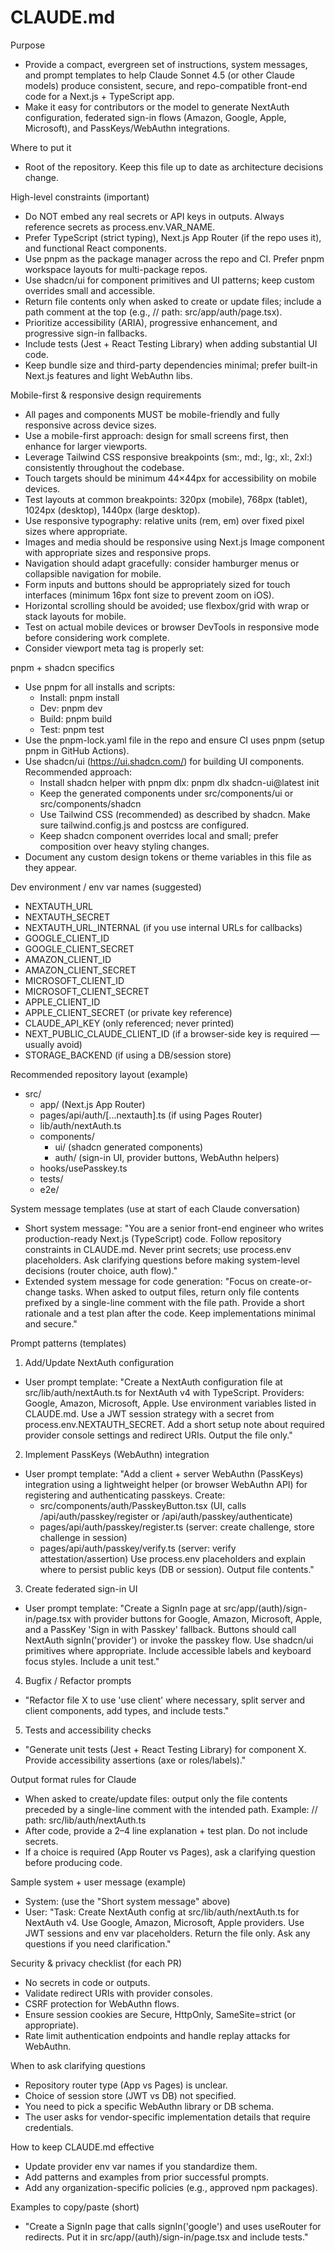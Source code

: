 # CLAUDE.md

Purpose
- Provide a compact, evergreen set of instructions, system messages, and prompt templates to help Claude Sonnet 4.5 (or other Claude models) produce consistent, secure, and repo-compatible front-end code for a Next.js + TypeScript app.
- Make it easy for contributors or the model to generate NextAuth configuration, federated sign-in flows (Amazon, Google, Apple, Microsoft), and PassKeys/WebAuthn integrations.

Where to put it
- Root of the repository. Keep this file up to date as architecture decisions change.

High-level constraints (important)
- Do NOT embed any real secrets or API keys in outputs. Always reference secrets as process.env.VAR_NAME.
- Prefer TypeScript (strict typing), Next.js App Router (if the repo uses it), and functional React components.
- Use pnpm as the package manager across the repo and CI. Prefer pnpm workspace layouts for multi-package repos.
- Use shadcn/ui for component primitives and UI patterns; keep custom overrides small and accessible.
- Return file contents only when asked to create or update files; include a path comment at the top (e.g., // path: src/app/auth/page.tsx).
- Prioritize accessibility (ARIA), progressive enhancement, and progressive sign-in fallbacks.
- Include tests (Jest + React Testing Library) when adding substantial UI code.
- Keep bundle size and third-party dependencies minimal; prefer built-in Next.js features and light WebAuthn libs.

Mobile-first & responsive design requirements
- All pages and components MUST be mobile-friendly and fully responsive across device sizes.
- Use a mobile-first approach: design for small screens first, then enhance for larger viewports.
- Leverage Tailwind CSS responsive breakpoints (sm:, md:, lg:, xl:, 2xl:) consistently throughout the codebase.
- Touch targets should be minimum 44×44px for accessibility on mobile devices.
- Test layouts at common breakpoints: 320px (mobile), 768px (tablet), 1024px (desktop), 1440px (large desktop).
- Use responsive typography: relative units (rem, em) over fixed pixel sizes where appropriate.
- Images and media should be responsive using Next.js Image component with appropriate sizes and responsive props.
- Navigation should adapt gracefully: consider hamburger menus or collapsible navigation for mobile.
- Form inputs and buttons should be appropriately sized for touch interfaces (minimum 16px font size to prevent zoom on iOS).
- Horizontal scrolling should be avoided; use flexbox/grid with wrap or stack layouts for mobile.
- Test on actual mobile devices or browser DevTools in responsive mode before considering work complete.
- Consider viewport meta tag is properly set: <meta name="viewport" content="width=device-width, initial-scale=1" />

pnpm + shadcn specifics
- Use pnpm for all installs and scripts:
  - Install: pnpm install
  - Dev: pnpm dev
  - Build: pnpm build
  - Test: pnpm test
- Use the pnpm-lock.yaml file in the repo and ensure CI uses pnpm (setup pnpm in GitHub Actions).
- Use shadcn/ui (https://ui.shadcn.com/) for building UI components. Recommended approach:
  - Install shadcn helper with pnpm dlx: pnpm dlx shadcn-ui@latest init
  - Keep the generated components under src/components/ui or src/components/shadcn
  - Use Tailwind CSS (recommended) as described by shadcn. Make sure tailwind.config.js and postcss are configured.
  - Keep shadcn component overrides local and small; prefer composition over heavy styling changes.
- Document any custom design tokens or theme variables in this file as they appear.

Dev environment / env var names (suggested)
- NEXTAUTH_URL
- NEXTAUTH_SECRET
- NEXTAUTH_URL_INTERNAL (if you use internal URLs for callbacks)
- GOOGLE_CLIENT_ID
- GOOGLE_CLIENT_SECRET
- AMAZON_CLIENT_ID
- AMAZON_CLIENT_SECRET
- MICROSOFT_CLIENT_ID
- MICROSOFT_CLIENT_SECRET
- APPLE_CLIENT_ID
- APPLE_CLIENT_SECRET (or private key reference)
- CLAUDE_API_KEY (only referenced; never printed)
- NEXT_PUBLIC_CLAUDE_CLIENT_ID (if a browser-side key is required — usually avoid)
- STORAGE_BACKEND (if using a DB/session store)

Recommended repository layout (example)
- src/
  - app/ (Next.js App Router)
  - pages/api/auth/[...nextauth].ts (if using Pages Router)
  - lib/auth/nextAuth.ts
  - components/
    - ui/ (shadcn generated components)
    - auth/ (sign-in UI, provider buttons, WebAuthn helpers)
  - hooks/usePasskey.ts
  - tests/
  - e2e/

System message templates (use at start of each Claude conversation)
- Short system message:
  "You are a senior front-end engineer who writes production-ready Next.js (TypeScript) code. Follow repository constraints in CLAUDE.md. Never print secrets; use process.env placeholders. Ask clarifying questions before making system-level decisions (router choice, auth flow)."
- Extended system message for code generation:
  "Focus on create-or-change tasks. When asked to output files, return only file contents prefixed by a single-line comment with the file path. Provide a short rationale and a test plan after the code. Keep implementations minimal and secure."

Prompt patterns (templates)

1) Add/Update NextAuth configuration
- User prompt template:
  "Create a NextAuth configuration file at src/lib/auth/nextAuth.ts for NextAuth v4 with TypeScript. Providers: Google, Amazon, Microsoft, Apple. Use environment variables listed in CLAUDE.md. Use a JWT session strategy with a secret from process.env.NEXTAUTH_SECRET. Add a short setup note about required provider console settings and redirect URIs. Output the file only."

2) Implement PassKeys (WebAuthn) integration
- User prompt template:
  "Add a client + server WebAuthn (PassKeys) integration using a lightweight helper (or browser WebAuthn API) for registering and authenticating passkeys. Create:
    - src/components/auth/PasskeyButton.tsx (UI, calls /api/auth/passkey/register or /api/auth/passkey/authenticate)
    - pages/api/auth/passkey/register.ts (server: create challenge, store challenge in session)
    - pages/api/auth/passkey/verify.ts (server: verify attestation/assertion)
  Use process.env placeholders and explain where to persist public keys (DB or session). Output file contents."

3) Create federated sign-in UI
- User prompt template:
  "Create a SignIn page at src/app/(auth)/sign-in/page.tsx with provider buttons for Google, Amazon, Microsoft, Apple, and a PassKey 'Sign in with Passkey' fallback. Buttons should call NextAuth signIn('provider') or invoke the passkey flow. Use shadcn/ui primitives where appropriate. Include accessible labels and keyboard focus styles. Include a unit test."

4) Bugfix / Refactor prompts
- "Refactor file X to use 'use client' where necessary, split server and client components, add types, and include tests."

5) Tests and accessibility checks
- "Generate unit tests (Jest + React Testing Library) for component X. Provide accessibility assertions (axe or roles/labels)."

Output format rules for Claude
- When asked to create/update files: output only the file contents preceded by a single-line comment with the intended path. Example:
  // path: src/lib/auth/nextAuth.ts
  <file content here>
- After code, provide a 2–4 line explanation + test plan. Do not include secrets.
- If a choice is required (App Router vs Pages), ask a clarifying question before producing code.

Sample system + user message (example)
- System: (use the "Short system message" above)
- User:
  "Task: Create NextAuth config at src/lib/auth/nextAuth.ts for NextAuth v4. Use Google, Amazon, Microsoft, Apple providers. Use JWT sessions and env var placeholders. Return the file only. Ask any questions if you need clarification."

Security & privacy checklist (for each PR)
- No secrets in code or outputs.
- Validate redirect URIs with provider consoles.
- CSRF protection for WebAuthn flows.
- Ensure session cookies are Secure, HttpOnly, SameSite=strict (or appropriate).
- Rate limit authentication endpoints and handle replay attacks for WebAuthn.

When to ask clarifying questions
- Repository router type (App vs Pages) is unclear.
- Choice of session store (JWT vs DB) not specified.
- You need to pick a specific WebAuthn library or DB schema.
- The user asks for vendor-specific implementation details that require credentials.

How to keep CLAUDE.md effective
- Update provider env var names if you standardize them.
- Add patterns and examples from prior successful prompts.
- Add any organization-specific policies (e.g., approved npm packages).

Examples to copy/paste (short)
- "Create a SignIn page that calls signIn('google') and uses useRouter for redirects. Put it in src/app/(auth)/sign-in/page.tsx and include tests."
